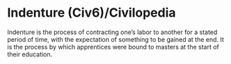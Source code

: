 # Indenture (Civ6)/Civilopedia

Indenture is the process of contracting one’s labor to another for a stated period of time, with the expectation of something to be gained at the end. It is the process by which apprentices were bound to masters at the start of their education.